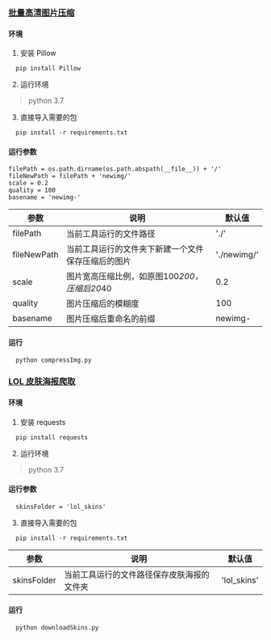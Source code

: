 ### [批量高清图片压缩](https://github.com/Rattenking/dev-python-tool/blob/master/python%203.7%20%E6%89%B9%E9%87%8F%E5%9B%BE%E7%89%87%E5%8E%8B%E7%BC%A9/compressImg.py)
#### 环境
1. 安装 Pillow
```
  pip install Pillow
```

2. 运行环境
> python 3.7

3. 直接导入需要的包
```
  pip install -r requirements.txt
```

#### 运行参数
```
filePath = os.path.dirname(os.path.abspath(__file__)) + '/'
fileNewPath = filePath + 'newimg/'
scale = 0.2
quality = 100
basename = 'newimg-'
```

|参数|说明|默认值|
|----|----|-----|
|filePath|当前工具运行的文件路径|'./'|
|fileNewPath|当前工具运行的文件夹下新建一个文件保存压缩后的图片|'./newimg/'|
|scale|图片宽高压缩比例，如原图100*200，压缩后20*40|0.2|
|quality|图片压缩后的模糊度|100|
|basename|图片压缩后重命名的前缀|newimg-|

#### 运行
```
  python compressImg.py
```

### [LOL 皮肤海报爬取](https://github.com/Rattenking/dev-python-tool/blob/master/python%203.7%20LOL%20%E7%9A%AE%E8%82%A4%E6%B5%B7%E6%8A%A5%E7%88%AC%E5%8F%96/downloadSkins.py)
#### 环境
1. 安装 requests
```
  pip install requests
```
2. 运行环境
> python 3.7

#### 运行参数
```
  skinsFolder = 'lol_skins'
```

3. 直接导入需要的包
```
  pip install -r requirements.txt
```

|参数|说明|默认值|
|----|----|-----|
|skinsFolder|当前工具运行的文件路径保存皮肤海报的文件夹|'lol_skins'|

#### 运行
```
  python downloadSkins.py
```